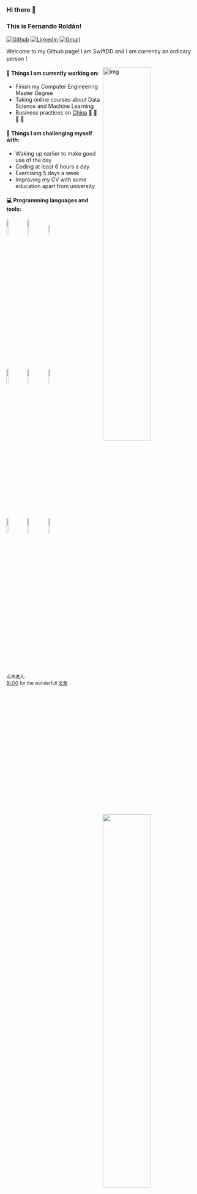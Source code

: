 ### Hi there 👋 
### This is Fernando Roldán!

[![Github](https://img.shields.io/badge/-Github-000?style=flat&logo=Github&logoColor=white)](https://github.com/swiftdd)
[![Linkedin](https://img.shields.io/badge/-LinkedIn-blue?style=flat&logo=Linkedin&logoColor=white)](https://swiftdd.github.io/)
[![Gmail](https://img.shields.io/badge/-Gmail-c14438?style=flat&logo=Gmail&logoColor=white)](mailto:swiftdd.github.io@gmail.com)

Welcome to my Github page! I am SwiftDD and I am currently an ordinary person！ 

<img align="right" alt="img" src="https://img1.baidu.com/it/u=458999675,4259723320&fm=253&fmt=auto&app=138&f=JPEG?w=500&h=340" width="50%" height="auto" />


#### 🌱 Things I am currently working on: 
- Finish my Computer Engineering Master Degree  
- Taking online courses about Data Science and Machine Learning 
- Business practices on [China](https://github.com/swiftdd) 🚀 🚀 🚀 🚀 

#### :muscle: Things I am challenging myself with:
- Waking up earlier to make good use of the day
- Coding at least 6 hours a day
- Exercising 5 days a week
- Improving my CV with some education apart from university

#### :computer: Programming languages and tools: 
<p>
	<img width="50%" align="right" src="https://github-readme-stats.vercel.app/api?username=swiftdd&show_icons=true&hide_border=true" />

<code><img width="10%" src="https://www.vectorlogo.zone/logos/java/java-ar21.svg"></code>
<code><img width="10%" src="https://www.vectorlogo.zone/logos/python/python-ar21.svg"></code>
<code><img width="8%" src="https://www.vectorlogo.zone/logos/r-project/r-project-icon.svg"></code>
<br />
<code><img width="10%" src="https://www.vectorlogo.zone/logos/pocoo_flask/pocoo_flask-ar21.svg"></code>
<code><img width="10%" src="https://www.vectorlogo.zone/logos/mysql/mysql-ar21.svg"></code>
<code><img width="10%" src="https://www.vectorlogo.zone/logos/mongodb/mongodb-ar21.svg"></code>
<br />
<code><img width="10%" src="https://www.vectorlogo.zone/logos/apache_spark/apache_spark-ar21.svg"></code>
<code><img width="10%" src="https://www.vectorlogo.zone/logos/apache_hadoop/apache_hadoop-ar21.svg"></code>
<code><img width="10%" src="https://www.vectorlogo.zone/logos/git-scm/git-scm-ar21.svg"></code>
</p>

<sub>点击进入: <br/>[BLOG](https://swiftdd.github.io) for the wonderfull [文章](https://img1.baidu.com/it/u=458999675,4259723320&fm=253&fmt=auto&app=138&f=JPEG?w=500&h=340)</sub>
